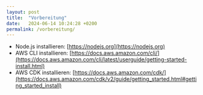 ```yaml
---
layout: post
title:  "Vorbereitung"
date:   2024-06-14 10:24:28 +0200
permalink: /vorbereitung/
---
```


- Node.js installieren: [https://nodejs.org](https://nodejs.org)
- AWS CLI installieren: [https://docs.aws.amazon.com/cli/](https://docs.aws.amazon.com/cli/latest/userguide/getting-started-install.html)
- AWS CDK installieren: [https://docs.aws.amazon.com/cdk/](https://docs.aws.amazon.com/cdk/v2/guide/getting_started.html#getting_started_install)